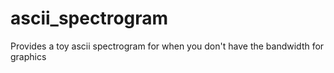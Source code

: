 # ascii_spectrogram

Provides a toy ascii spectrogram for when you don't have the bandwidth for graphics

